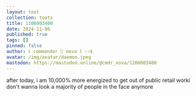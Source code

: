 ```yaml
---
layout: toot
collection: toots
title: 1106003400
date: 2024-11-06
published: true
tags: []
pinned: false
author: ⸸ commander ░ nova ⸸ :~$
avatar: /img/avatar/daemon.jpeg
mastodon: https://mastodon.online/@cmdr_nova/1106003400
---
```


after today, i am 10,000% more energized to get out of public retail worki don't wanna look a majority of people in the face anymore
